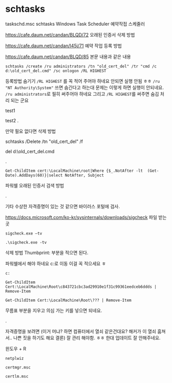 # schtasks
taskschd.msc schtasks Windows Task Scheduler 예약작접 스케줄러

https://cafe.daum.net/candan/BLQD/72 오래된 인증서 삭제 방법

https://cafe.daum.net/candan/I45j/71 예약 작업 등록 방법

https://cafe.daum.net/candan/BLQD/85 본문 내용과 같은 내용 

`schtasks /create /ru administrators /tn "old_cert_del" /tr "cmd /c d:\old_cert_del.cmd" /sc onlogon /RL HIGHEST`

등록방법 숨기기 `/RL HIGHEST` 를 꼭 적어 주어야 하네요 안되면 실행 안됨 ㅎㅎ `/ru "NT Authority\System"` 쓰면 숨긴다고 하는대 문제는 이렇게 하면 실행이 안되네요. `/ru administrators`로 필히 써주어야 하네요 그리고  `/RL HIGHEST`를 써주면 숨김 처리 되는 군요

test1

test2
.

만약 필요 없다면 삭제 방법

schtasks /Delete /tn "old_cert_del" /f

del d:\old_cert_del.cmd

.

`Get-ChildItem cert:\LocalMachine\root|Where {$_.NotAfter -lt  (Get-Date).AddDays(60)}|select NotAfter, Subject`

파워쉘 오래된 인증서 검색 방법

.

기타 수상한 자격증명이 있는 것 같으면 바이러스 포털에 검사.

https://docs.microsoft.com/ko-kr/sysinternals/downloads/sigcheck 파일 받는곳   

`sigcheck.exe –tv`

`.\sigcheck.exe -tv`


삭제 방법 Thumbprint: 부분을 적으면 된다.

파워쉘에서 해야 하네요 c:로 이동 이걸 꼭 적으세요 ㅎ 

`c:`

`Get-ChildItem Cert:\LocalMachine\Root\c843721cbc3ad29910e1f31c99361eedceb6ddds | Remove-Item`

`Get-ChildItem Cert:\LocalMachine\Root\??? | Remove-Item`

무름표 부분을 지우고 의심 가는 키를 넣으면 되네요.

.

자격증명을 보려면 (이거 머냐? 하면 컴퓨터에서 열쇠 같은건대요? 해커가 이 열쇠 훔쳐서.. 나쁜 짓을 하기도 해요 결론) 잘 관리 해야함. ㅎㅎ 한대 업데이트 잘 안해주네요.

윈도우 + R

`netplwiz`

`certmgr.msc`

`certlm.msc`

